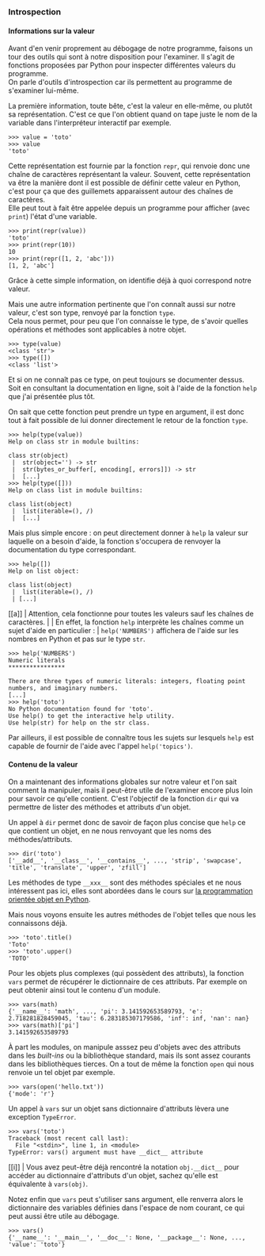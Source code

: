 ### Introspection

#### Informations sur la valeur

Avant d'en venir proprement au débogage de notre programme, faisons un tour des outils qui sont à notre disposition pour l'examiner.
Il s'agit de fonctions proposées par Python pour inspecter différentes valeurs du programme.  
On parle d'outils d'introspection car ils permettent au programme de s'examiner lui-même.

La première information, toute bête, c'est la valeur en elle-même, ou plutôt sa représentation.
C'est ce que l'on obtient quand on tape juste le nom de la variable dans l'interpréteur interactif par exemple.

```pycon
>>> value = 'toto'
>>> value
'toto'
```

Cette représentation est fournie par la fonction `repr`, qui renvoie donc une chaîne de caractères représentant la valeur.
Souvent, cette représentation va être la manière dont il est possible de définir cette valeur en Python,
c'est pour ça que des guillemets apparaissent autour des chaînes de caractères.  
Elle peut tout à fait être appelée depuis un programme pour afficher (avec `print`) l'état d'une variable.

```pycon
>>> print(repr(value))
'toto'
>>> print(repr(10))
10
>>> print(repr([1, 2, 'abc']))
[1, 2, 'abc']
```

Grâce à cette simple information, on identifie déjà à quoi correspond notre valeur.

Mais une autre information pertinente que l'on connaît aussi sur notre valeur, c'est son type, renvoyé par la fonction `type`.  
Cela nous permet, pour peu que l'on connaisse le type, de s'avoir quelles opérations et méthodes sont applicables à notre objet.

```pycon
>>> type(value)
<class 'str'>
>>> type([])
<class 'list'>
```

Et si on ne connaît pas ce type, on peut toujours se documenter dessus.
Soit en consultant la documentation en ligne, soit à l'aide de la fonction `help` que j'ai présentée plus tôt.

On sait que cette fonction peut prendre un type en argument, il est donc tout à fait possible de lui donner directement le retour de la fonction `type`.

```pycon
>>> help(type(value))
Help on class str in module builtins:

class str(object)
 |  str(object='') -> str
 |  str(bytes_or_buffer[, encoding[, errors]]) -> str
 |  [...]
>>> help(type([]))
Help on class list in module builtins:

class list(object)
 |  list(iterable=(), /)
 |  [...]
```

Mais plus simple encore : on peut directement donner à `help` la valeur sur laquelle on a besoin d'aide, la fonction s'occupera de renvoyer la documentation du type correspondant.

```pycon
>>> help([])
Help on list object:

class list(object)
 |  list(iterable=(), /)
 | [...]
```

[[a]]
| Attention, cela fonctionne pour toutes les valeurs sauf les chaînes de caractères.
|
| En effet, la fonction `help` interprète les chaînes comme un sujet d'aide en particulier :
| `help('NUMBERS')` affichera de l'aide sur les nombres en Python et pas sur le type `str`.

```pycon
>>> help('NUMBERS')
Numeric literals
****************

There are three types of numeric literals: integers, floating point
numbers, and imaginary numbers.
[...]
>>> help('toto')
No Python documentation found for 'toto'.
Use help() to get the interactive help utility.
Use help(str) for help on the str class.
```

Par ailleurs, il est possible de connaître tous les sujets sur lesquels `help` est capable de fournir de l'aide avec l'appel `help('topics')`.

#### Contenu de la valeur

On a maintenant des informations globales sur notre valeur et l'on sait comment la manipuler, mais il peut-être utile de l'examiner encore plus loin pour savoir ce qu'elle contient.
C'est l'objectif de la fonction `dir` qui va permettre de lister des méthodes et attributs d'un objet.

Un appel à `dir` permet donc de savoir de façon plus concise que `help` ce que contient un objet, en ne nous renvoyant que les noms des méthodes/attributs.

```pycon
>>> dir('toto')
['__add__', '__class__', '__contains__', ..., 'strip', 'swapcase', 'title', 'translate', 'upper', 'zfill']
```

Les méthodes de type `__xxx__` sont des méthodes spéciales et ne nous intéressent pas ici, elles sont abordées dans le cours sur [la programmation orientée objet en Python](https://zestedesavoir.com/tutoriels/1253/la-programmation-orientee-objet-en-python/).

Mais nous voyons ensuite les autres méthodes de l'objet telles que nous les connaissons déjà.

```pycon
>>> 'toto'.title()
'Toto'
>>> 'toto'.upper()
'TOTO'
```

Pour les objets plus complexes (qui possèdent des attributs), la fonction `vars` permet de récupérer le dictionnaire de ces attributs.
Par exemple on peut obtenir ainsi tout le contenu d'un module.

```pycon
>>> vars(math)
{'__name__': 'math', ..., 'pi': 3.141592653589793, 'e': 2.718281828459045, 'tau': 6.283185307179586, 'inf': inf, 'nan': nan}
>>> vars(math)['pi']
3.141592653589793
```

À part les modules, on manipule asssez peu d'objets avec des attributs dans les _built-ins_ ou la bibliothèque standard, mais ils sont assez courants dans les bibliothèques tierces.
On a tout de même la fonction `open` qui nous renvoie un tel objet par exemple.

```pycon
>>> vars(open('hello.txt'))
{'mode': 'r'}
```

Un appel à `vars` sur un objet sans dictionnaire d'attributs lèvera une exception `TypeError`.

```pycon
>>> vars('toto')
Traceback (most recent call last):
  File "<stdin>", line 1, in <module>
TypeError: vars() argument must have __dict__ attribute
```

[[i]]
| Vous avez peut-être déjà rencontré la notation `obj.__dict__` pour accéder au dictionnaire d'attributs d'un objet, sachez qu'elle est équivalente à `vars(obj)`.

Notez enfin que `vars` peut s'utiliser sans argument, elle renverra alors le dictionnaire des variables définies dans l'espace de nom courant, ce qui peut aussi être utile au débogage.

```pycon
>>> vars()
{'__name__': '__main__', '__doc__': None, '__package__': None, ..., 'value': 'toto'}
```
